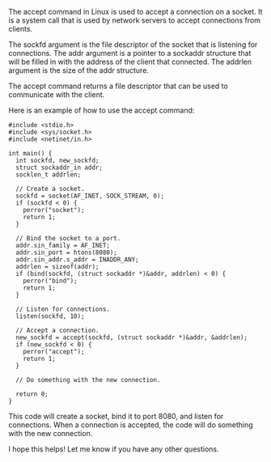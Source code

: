 The accept command in Linux is used to accept a connection on a socket. It is a system call that is used by network servers to accept connections from clients.

The sockfd argument is the file descriptor of the socket that is listening for connections. The addr argument is a pointer to a sockaddr structure that will be filled in with the address of the client that connected. The addrlen argument is the size of the addr structure.

The accept command returns a file descriptor that can be used to communicate with the client.

Here is an example of how to use the accept command:

```
#include <stdio.h>
#include <sys/socket.h>
#include <netinet/in.h>

int main() {
  int sockfd, new_sockfd;
  struct sockaddr_in addr;
  socklen_t addrlen;

  // Create a socket.
  sockfd = socket(AF_INET, SOCK_STREAM, 0);
  if (sockfd < 0) {
    perror("socket");
    return 1;
  }

  // Bind the socket to a port.
  addr.sin_family = AF_INET;
  addr.sin_port = htons(8080);
  addr.sin_addr.s_addr = INADDR_ANY;
  addrlen = sizeof(addr);
  if (bind(sockfd, (struct sockaddr *)&addr, addrlen) < 0) {
    perror("bind");
    return 1;
  }

  // Listen for connections.
  listen(sockfd, 10);

  // Accept a connection.
  new_sockfd = accept(sockfd, (struct sockaddr *)&addr, &addrlen);
  if (new_sockfd < 0) {
    perror("accept");
    return 1;
  }

  // Do something with the new connection.

  return 0;
}
```

This code will create a socket, bind it to port 8080, and listen for connections. When a connection is accepted, the code will do something with the new connection.

I hope this helps! Let me know if you have any other questions.



